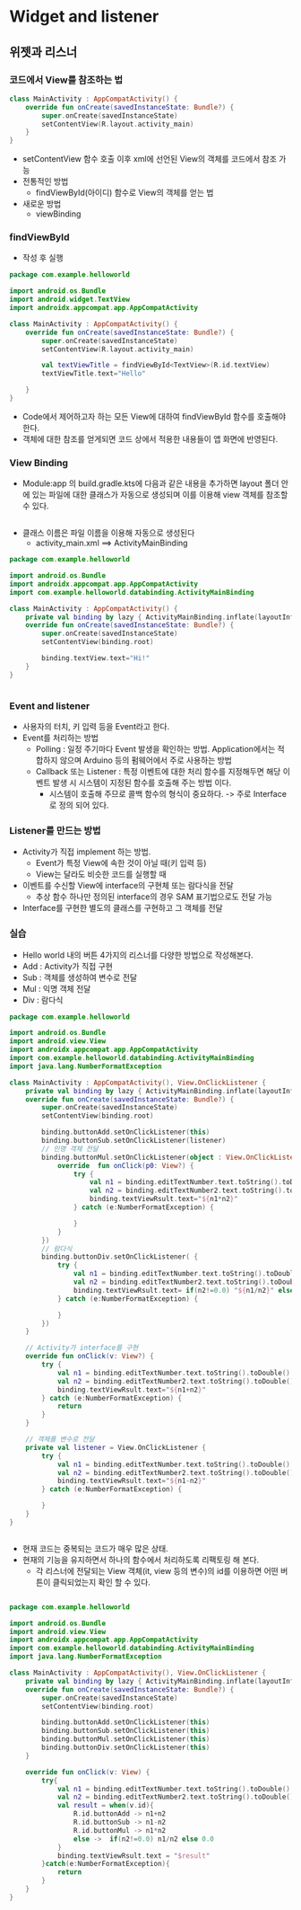 # Widget and listener

## 위젯과 리스너



### 코드에서 View를 참조하는 법

```kotlin
class MainActivity : AppCompatActivity() {
    override fun onCreate(savedInstanceState: Bundle?) {
        super.onCreate(savedInstanceState)
        setContentView(R.layout.activity_main)
    }
}
```

* setContentView 함수 호출 이후 xml에 선언된 View의 객체를 코드에서 참조 가능
* 전통적인 방법
  * findViewById(아이디) 함수로 View의 객체를 얻는 법
* 새로운 방법
  * viewBinding

### findViewById

* 작성 후 실행

```kotlin
package com.example.helloworld

import android.os.Bundle
import android.widget.TextView
import androidx.appcompat.app.AppCompatActivity

class MainActivity : AppCompatActivity() {
    override fun onCreate(savedInstanceState: Bundle?) {
        super.onCreate(savedInstanceState)
        setContentView(R.layout.activity_main)

        val textViewTitle = findViewById<TextView>(R.id.textView)
        textViewTitle.text="Hello"

    }
}
```

* Code에서 제어하고자 하는 모든 View에 대하여 findViewById 함수를 호출해야 한다.
* 객체에 대한 참조를 얻게되면 코드 상에서 적용한 내용들이 앱 화면에 반영된다.



### View Binding

* Module:app 의 build.gradle.kts에 다음과 같은 내용을 추가하면 layout 폴더 안에 있는 파일에 대한 클래스가 자동으로 생성되며 이를 이용해 view 객체를 참조할 수 있다.

<figure><img src="../../.gitbook/assets/image (5) (1) (1).png" alt=""><figcaption></figcaption></figure>

* 클래스 이름은 파일 이름을 이용해 자동으로 생성된다
  * activity\_main.xml ==> ActivityMainBinding

```kotlin
package com.example.helloworld

import android.os.Bundle
import androidx.appcompat.app.AppCompatActivity
import com.example.helloworld.databinding.ActivityMainBinding

class MainActivity : AppCompatActivity() {
    private val binding by lazy { ActivityMainBinding.inflate(layoutInflater) }
    override fun onCreate(savedInstanceState: Bundle?) {
        super.onCreate(savedInstanceState)
        setContentView(binding.root)

        binding.textView.text="Hi!"
    }
}
```

<figure><img src="../../.gitbook/assets/image (89).png" alt=""><figcaption></figcaption></figure>

### Event and listener

* 사용자의 터치, 키 입력 등을 Event라고 한다.
* Event를 처리하는 방법
  * Polling : 일정 주기마다 Event 발생을 확인하는 방법. Application에서는 적합하지 않으며 Arduino 등의 펌웨어에서 주로 사용하는 방법
  * Callback 또는 Listener : 특정 이벤트에 대한 처리 함수를 지정해두면 해당 이벤트 발생 시 시스템이 지정된 함수를 호출해 주는 방법 이다.
    * 시스템이 호출해 주므로 콜백 함수의 형식이 중요하다. -> 주로 Interface로 정의 되어 있다.

### Listener를 만드는 방법

* Activity가 직접 implement 하는 방법.
  * Event가 특정 View에 속한 것이 아닐 때(키 입력 등)
  * View는 달라도 비슷한 코드를 실행할 때
* 이벤트를 수신할 View에 interface의 구현체 또는 람다식을 전달
  * 추상 함수 하나만 정의된 interface의 경우 SAM 표기법으로도 전달 가능
* Interface를 구현한 별도의 클래스를 구현하고 그 객체를 전달



### 실습

* Hello world 내의 버튼 4가지의 리스너를 다양한 방법으로 작성해본다.
* Add : Activity가 직접 구현
* Sub : 객체를 생성하여 변수로 전달
* Mul : 익명 객체 전달
* Div : 람다식

```kotlin
package com.example.helloworld

import android.os.Bundle
import android.view.View
import androidx.appcompat.app.AppCompatActivity
import com.example.helloworld.databinding.ActivityMainBinding
import java.lang.NumberFormatException

class MainActivity : AppCompatActivity(), View.OnClickListener {
    private val binding by lazy { ActivityMainBinding.inflate(layoutInflater) }
    override fun onCreate(savedInstanceState: Bundle?) {
        super.onCreate(savedInstanceState)
        setContentView(binding.root)

        binding.buttonAdd.setOnClickListener(this)
        binding.buttonSub.setOnClickListener(listener)
        // 인명 객체 전달
        binding.buttonMul.setOnClickListener(object : View.OnClickListener{
            override  fun onClick(p0: View?) {
                try {
                    val n1 = binding.editTextNumber.text.toString().toDouble()
                    val n2 = binding.editTextNumber2.text.toString().toDouble()
                    binding.textViewRsult.text="${n1*n2}"
                } catch (e:NumberFormatException) {

                }
            }
        })
        // 람다식
        binding.buttonDiv.setOnClickListener( {
            try {
                val n1 = binding.editTextNumber.text.toString().toDouble()
                val n2 = binding.editTextNumber2.text.toString().toDouble()
                binding.textViewRsult.text= if(n2!=0.0) "${n1/n2}" else "0.0"
            } catch (e:NumberFormatException) {

            }
        })
    }

    // Activity가 interface를 구현
    override fun onClick(v: View?) {
        try {
            val n1 = binding.editTextNumber.text.toString().toDouble()
            val n2 = binding.editTextNumber2.text.toString().toDouble()
            binding.textViewRsult.text="${n1+n2}"
        } catch (e:NumberFormatException) {
            return
        }
    }

    // 객체를 변수로 전달
    private val listener = View.OnClickListener {
        try {
            val n1 = binding.editTextNumber.text.toString().toDouble()
            val n2 = binding.editTextNumber2.text.toString().toDouble()
            binding.textViewRsult.text="${n1-n2}"
        } catch (e:NumberFormatException) {

        }
    }
}
```

<figure><img src="../../.gitbook/assets/image (90).png" alt=""><figcaption></figcaption></figure>

* 현재 코드는 중복되는 코드가 매우 많은 상태.
* 현재의 기능을 유지하면서 하나의 함수에서 처리하도록 리팩토링 해 본다.
  * 각 리스너에 전달되는 View 객체(it, view 등의 변수)의 id를 이용하면 어떤 버튼이 클릭되었는지 확인 할 수 있다.

<figure><img src="../../.gitbook/assets/image (88).png" alt=""><figcaption></figcaption></figure>

```kotlin
package com.example.helloworld

import android.os.Bundle
import android.view.View
import androidx.appcompat.app.AppCompatActivity
import com.example.helloworld.databinding.ActivityMainBinding
import java.lang.NumberFormatException

class MainActivity : AppCompatActivity(), View.OnClickListener {
    private val binding by lazy { ActivityMainBinding.inflate(layoutInflater) }
    override fun onCreate(savedInstanceState: Bundle?) {
        super.onCreate(savedInstanceState)
        setContentView(binding.root)

        binding.buttonAdd.setOnClickListener(this)
        binding.buttonSub.setOnClickListener(this)
        binding.buttonMul.setOnClickListener(this)
        binding.buttonDiv.setOnClickListener(this)
    }

    override fun onClick(v: View) {
        try{
            val n1 = binding.editTextNumber.text.toString().toDouble()
            val n2 = binding.editTextNumber2.text.toString().toDouble()
            val result = when(v.id){
                R.id.buttonAdd -> n1+n2
                R.id.buttonSub -> n1-n2
                R.id.buttonMul -> n1*n2
                else ->  if(n2!=0.0) n1/n2 else 0.0
            }
            binding.textViewRsult.text = "$result"
        }catch(e:NumberFormatException){
            return
        }
    }
}
```

<figure><img src="../../.gitbook/assets/image (91).png" alt=""><figcaption></figcaption></figure>


